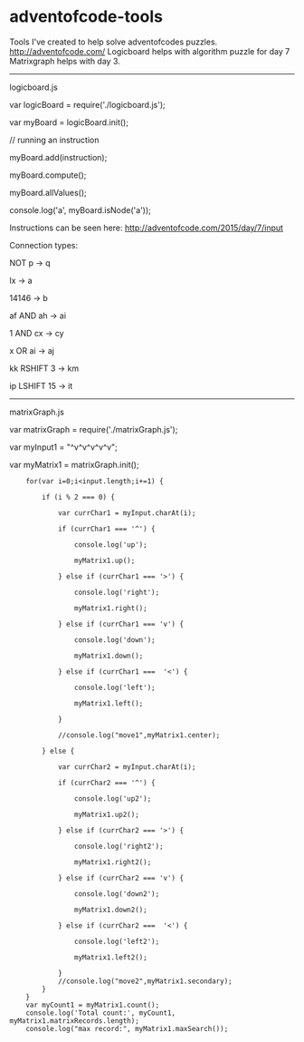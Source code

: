 # adventofcode-tools
Tools I've created to help solve adventofcodes puzzles.  
http://adventofcode.com/
Logicboard helps with algorithm puzzle for day 7
Matrixgraph helps with day 3.


-------------------------------------------------------------
logicboard.js

var logicBoard = require('./logicboard.js');

var myBoard = logicBoard.init();


// running an instruction

myBoard.add(instruction);


myBoard.compute();

myBoard.allValues();

console.log('a', myBoard.isNode('a'));



Instructions can be seen here:
http://adventofcode.com/2015/day/7/input

Connection types:

NOT p -> q

lx -> a

14146 -> b

af AND ah -> ai

1 AND cx -> cy

x OR ai -> aj

kk RSHIFT 3 -> km

ip LSHIFT 15 -> it

-------------------------------------------------------------
matrixGraph.js

var matrixGraph = require('./matrixGraph.js');

var myInput1 = "^v^v^v^v^v";

var myMatrix1 = matrixGraph.init();

		for(var i=0;i<input.length;i+=1) {
		
			if (i % 2 === 0) {
			
				var currChar1 = myInput.charAt(i);
				
				if (currChar1 === '^') {
				
					console.log('up');
					
					myMatrix1.up();
					
				} else if (currChar1 === '>') {
				
					console.log('right');
					
					myMatrix1.right();
					
				} else if (currChar1 === 'v') {
				
					console.log('down');
					
					myMatrix1.down();
					
				} else if (currChar1 ===  '<') {
				
					console.log('left');
					
					myMatrix1.left();
					
				}
				
				//console.log("move1",myMatrix1.center);
				
			} else {
			
				var currChar2 = myInput.charAt(i);
				
				if (currChar2 === '^') {
				
					console.log('up2');
					
					myMatrix1.up2();
					
				} else if (currChar2 === '>') {
				
					console.log('right2');
					
					myMatrix1.right2();
					
				} else if (currChar2 === 'v') {
				
					console.log('down2');
					
					myMatrix1.down2();
					
				} else if (currChar2 ===  '<') {
				
					console.log('left2');
					
					myMatrix1.left2();
					
				}	
				//console.log("move2",myMatrix1.secondary);			
			}
		}
		var myCount1 = myMatrix1.count();
		console.log('Total count:', myCount1, myMatrix1.matrixRecords.length);
		console.log("max record:", myMatrix1.maxSearch());
